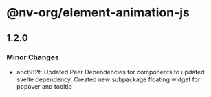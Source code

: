 # @nv-org/element-animation-js

## 1.2.0

### Minor Changes

- a5c682f: Updated Peer Dependencies for components to updated svelte dependency. Created new subpackage floating widget for popover and tooltip
